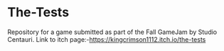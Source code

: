 # The-Tests

Repository for a game submitted as part of the Fall GameJam by Studio Centauri.
Link to itch page:-https://kingcrimson1112.itch.io/the-tests
